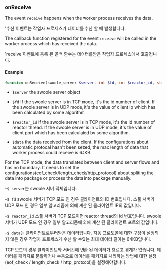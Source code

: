 ### onReceive

The event `receive` happens when the worker process receives the data.

'수신'이벤트는 작업자 프로세스가 데이터를 수신 할 때 발생합니다.

The callback function registered for the event `receive` will be called in the worker process which has received the data.

'receive'이벤트에 등록 된 콜백 함수는 데이터를받은 작업자 프로세스에서 호출됩니다.

#### Example

```php
function onReceive(swoole_server $server, int $fd, int $reactor_id, string $data)
```

- `$server` the swoole server object

- `$fd` If the swoole server is in TCP mode, it's the id number of client. If the swoole server is in UDP mode, it's the value of client ip which has been calculated by some algorithm. 

- `$reactor_id` If the swoole server is in TCP mode, it's the id number of reactor thread. If the swoole server is in UDP mode, it's the value of client port which has been calculated by some algorithm.

- `$data` the data received from the client. If the configurations about automatic protocal hasn't been setted, the max length of data that worker process could receive is 64KB.

For the TCP mode, the data translated between client and server flows and has no boundary. It needs to set the configurations(eof_check/length_check/http_protocol) about spliting the data into package or process the data into package manually. 


-`$ server`는 swoole 서버 객체입니다.

-`$ fd` swoole 서버가 TCP 모드 인 경우 클라이언트의 ID 번호입니다. 스풀 서버가 UDP 모드 인 경우 일부 알고리즘에 의해 계산 된 클라이언트 IP의 값입니다.

-`$ reactor_id` 스풀 서버가 TCP 모드이면 reactor thread의 id 번호입니다. swoole 서버가 UDP 모드 인 경우 일부 알고리즘에 의해 계산 된 클라이언트 포트의 값입니다.

-`$ data`는 클라이언트로부터받은 데이터입니다. 자동 프로토콜에 대한 구성이 설정되지 않은 경우 작업자 프로세스가 수신 할 수있는 최대 데이터 길이는 64KB입니다.

TCP 모드의 경우 클라이언트와 서버간에 변환 된 데이터가 흐르고 경계가 없습니다. 데이터를 패키지로 분할하거나 수동으로 데이터를 패키지로 처리하는 방법에 대한 설정 (eof_check / length_check / http_protocol)을 설정해야합니다.
